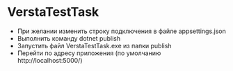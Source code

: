 # VerstaTestTask
* При желании изменить строку подключения в файле appsettings.json
* Выполнить команду dotnet publish
* Запустить файл VerstaTestTask.exe из папки publish
* Перейти по адресу приложения (по умолчанию http://localhost:5000/)
